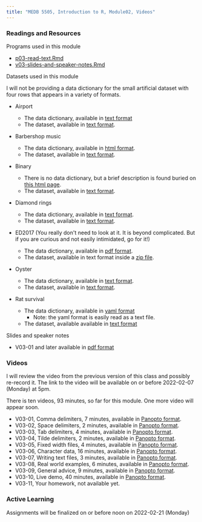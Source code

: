 ```yaml
---
title: "MEDB 5505, Introduction to R, Module02, Videos"
---
```


### Readings and Resources

Programs used in this module

+ [p03-read-text.Rmd][git2]
+ [v03-slides-and-speaker-notes.Rmd][git3]

Datasets used in this module

I will not be providing a data dictionary for the small artificial dataset with four rows that appears in a variety of formats.

+ Airport
  + The data dictionary, available in [text format][airport1]
  + The dataset, available in [text format][airport2].

+ Barbershop music
  + The data dictionary, available in [html format][barber1]. 
  + The dataset, available in [text format][barber2].
  
+ Binary
  + There is no data dictionary, but a brief description is found buried on [this html page][binary1].
  + The dataset, available in [text format][binary2].

+ Diamond rings
  + The data dictionary, available in [text format][diamond1].
  + The dataset, available in [text format][diamond2].

+ ED2017 (You really don't need to look at it. It is beyond complicated. But if you are curious and not easily intimidated, go for it!)
  + The data dictionary, available in [pdf format][ed2017a].
  + The dataset, available in text format inside a [zip file][ed2017b].

+ Oyster
  + The data dictionary, available in [text format][oyster1].
  + The dataset, available in [text format][oyster2].
  
+ Rat survival
  + The data dictionary, available in [yaml format][rats1]
    + Note: the yaml format is easily read as a text file.
  + The dataset, available available in [text format][rats2]
  
Slides and speaker notes

+ V03-01 and later available in [pdf format][git1]

### Videos

I will review the video from the previous version of this class and possibly re-record it. The link to the video will be available on or before 2022-02-07 (Monday) at 5pm.

There is ten videos, 93 minutes, so far for this module. One more video will appear soon.

+ V03-01, Comma delimiters, 7 minutes, available in [Panopto format][v0301].
+ V03-02, Space delimiters, 2 minutes, available in [Panopto format][v0302].
+ V03-03, Tab delimiters, 4 minutes, available in [Panopto format][v0303].
+ V03-04, Tilde delimiters, 2 minutes, available in [Panopto format][v0304].
+ V03-05, Fixed width files, 4 minutes, available in [Panopto format][v0305].
+ V03-06, Character data, 16 minutes, available in [Panopto format][v0306].
+ V03-07, Writing text files, 3 minutes, available in [Panopto format][v0307].
+ V03-08, Real world examples, 6 minutes, available in [Panopto format][v0308].
+ V03-09, General advice, 9 minutes, available in [Panopto format][v0309].
+ V03-10, Live demo, 40 minutes, available in [Panopto format][v0310].
+ V03-11, Your homework, not available yet.


### Active Learning

Assignments will be finalized on or before noon on 2022-02-21 (Monday)

[git1]: https://github.com/pmean/classes/blob/master/introduction-to-r/results/v03-slides-and-speaker-notes.pdf
[git2]: https://github.com/pmean/classes/blob/master/introduction-to-r/src/p03-read-text.Rmd
[git3]: https://github.com/pmean/classes/blob/master/introduction-to-r/src/v03-slides-and-speaker-notes.Rmd

[v0301]: https://umsystem.hosted.panopto.com/Panopto/Pages/Viewer.aspx?id=280d3e27-95f5-43fb-96b9-ae53011cb7c3
[v0302]: https://umsystem.hosted.panopto.com/Panopto/Pages/Viewer.aspx?id=4ef42c40-36c4-43fb-aea5-ae53011f4598
[v0303]: https://umsystem.hosted.panopto.com/Panopto/Pages/Viewer.aspx?id=59876877-7a9c-44ac-8dbf-ae530120c60b
[v0304]: https://umsystem.hosted.panopto.com/Panopto/Pages/Viewer.aspx?id=daf9b6cb-36a8-48b2-b32c-ae5301226e9c
[v0305]: https://umsystem.hosted.panopto.com/Panopto/Pages/Viewer.aspx?id=20866dca-a59c-45d1-8647-ae530123e623
[v0306]: https://umsystem.hosted.panopto.com/Panopto/Pages/Viewer.aspx?id=7688004e-dff8-44c6-9432-ae5301254910
[v0307]: https://umsystem.hosted.panopto.com/Panopto/Pages/Viewer.aspx?id=b182ff07-539b-45a6-97bc-ae53016e20c7
[v0308]: https://umsystem.hosted.panopto.com/Panopto/Pages/Viewer.aspx?id=b2264b47-72cf-4558-a8a4-ae53016efdcc
[v0309]: https://umsystem.hosted.panopto.com/Panopto/Pages/Viewer.aspx?id=05b2dc68-3beb-4105-802c-ae530170f1cf
[v0310]: https://umsystem.hosted.panopto.com/Panopto/Pages/Viewer.aspx?id=f25a32f4-2f1e-40d2-867c-ae5301751fe1

[airport1]: http://jse.amstat.org/datasets/airport.txt
[airport2]: http://jse.amstat.org/datasets/airport.dat.txt
  
[barber1]: https://dasl.datadescription.com/datafile/barbershop-music/
[barber2]: https://dasl.datadescription.com/download/data/3061

[binary1]: https://stats.oarc.ucla.edu/r/dae/logit-regression/
[binary2]: https://stats.idre.ucla.edu/stat/data/binary.csv

[diamond1]: http://jse.amstat.org/datasets/diamond.txt
[diamond2]: http://jse.amstat.org/datasets/diamond.dat.txt

[ed2017a]: https://ftp.cdc.gov/pub/Health_Statistics/NCHS/Dataset_Documentation/NHAMCS/doc17_ed-508.pdf  
[ed2017b]: https://ftp.cdc.gov/pub/Health_Statistics/NCHS/Datasets/NHAMCS/ED2017.zip  

[oyster1]: http://jse.amstat.org/datasets/30oysters.txt  
[oyster2]: http://jse.amstat.org/datasets/30oysters.dat.txt

[rats1]: https://github.com/pmean/classes/blob/master/survival-models/2020/data/rats-data-dictonary.yaml
[rats2]: https://raw.githubusercontent.com/pmean/classes/master/survival-models/2020/data/rats.csv


